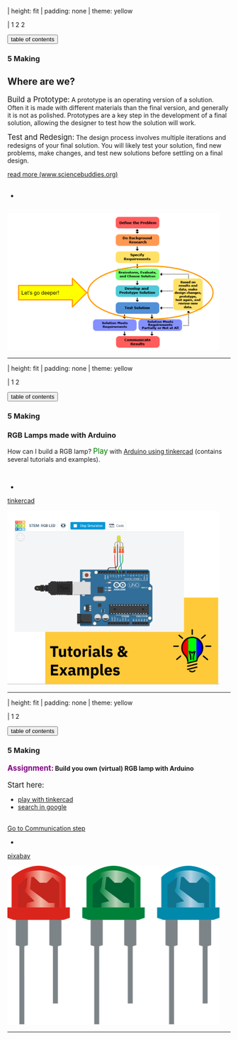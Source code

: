 | height: fit
| padding: none
| theme: yellow

| 1 2 2

<section style="padding: var(--base5)">

<f-sidebar src="./menu.md"><button slot="button">table of contents</button></f-sidebar>

### **5** Making

# Where are we?
<big>Build a Prototype:</big> A prototype is an operating version of a solution. Often it is made with different materials than the final version, and generally it is not as polished. Prototypes are a key step in the development of a final solution, allowing the designer to test how the solution will work.

<big>Test and Redesign:</big> The design process involves multiple iterations and redesigns of your final solution. You will likely test your solution, find new problems, make changes, and test new solutions before settling on a final design.

<a class="ternary" href="https://www.sciencebuddies.org/science-fair-projects/engineering-design-process/engineering-design-process-steps">
read more (www.sciencebuddies.org)</a>
<br/>
<br />
<f-next-button title="Next" />

-
<br/>

<img src="./imgs/cap5_1.PNG" style="width:95%; max-height:90%;"/>

---

| height: fit
| padding: none
| theme: yellow

| 1 2

<section style="padding: var(--base5)">

<f-sidebar src="./menu.md"><button slot="button">table of contents</button></f-sidebar>

### **5** Making

# RGB Lamps made with Arduino

How can I build a RGB lamp?
<big style="color:green">Play</big> with <a class="primary" href="https://designstem.github.io/scenarios/rgblamp_vision/arduino/index.html">Arduino using tinkercad</a> (contains several tutorials and examples).



<br />
<f-prev-button /> 
<f-next-button title="Next" />

-
<p>
<a href="https://www.tinkercad.com/">tinkercad</a>
</p>

<img src="./imgs/cap5_2.PNG" style="width:95%; max-height:90%;"/>

---

| height: fit
| padding: none
| theme: yellow

| 1 2

<section style="padding: var(--base5)">

<f-sidebar src="./menu.md"><button slot="button">table of contents</button></f-sidebar>

### **5** Making

# <big style="color:purple">Assignment:</big> Build you own (virtual) RGB lamp with Arduino</big>

<big>Start here:</big>
<ul>
<li><a href="https://www.tinkercad.com/">play with tinkercad</a></li>
<li><a href="https://www.google.com/search?q=arduino+rgb+lamp">search in google</a></li>
</ul>

<br />
<f-prev-button /> 
<a class="primary" href="./step-6.0.html">Go to Communication step</a>

-
<p>
<a href="https://pixabay.com/vectors/rgb-led-8mm-bulbs-2270087/">pixabay</a>
</p>

<img src="./imgs/cap5_3.png" style="width:95%; max-height:90%;"/>

---


